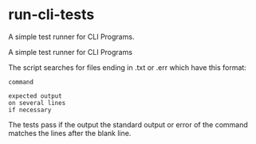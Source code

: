 # run-cli-tests
A simple test runner for CLI Programs.

A simple test runner for CLI Programs

The script searches for files ending in .txt or .err which have this format:

~~~
command

expected output
on several lines
if necessary
~~~

The tests pass if the output the standard output or error of the command matches the lines after the blank line.
